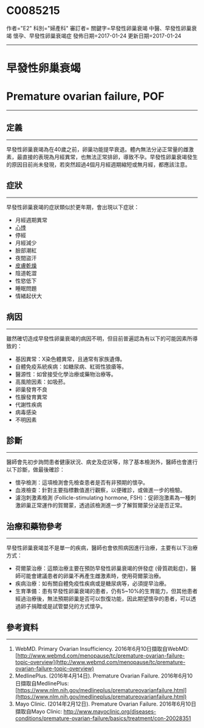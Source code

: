 # C0085215
作者="E2"
科別="婦產科"
審訂者=
關鍵字=早發性卵巢衰竭 中醫、早發性卵巢衰竭 懷孕、早發性卵巢衰竭症
發佈日期=2017-01-24
更新日期=2017-01-24

----------
# 早發性卵巢衰竭 
# Premature ovarian failure, POF
----------
## 定義
----------

早發性卵巢衰竭為在40歲之前，卵巢功能提早衰退。體內無法分泌正常量的雌激素，最直接的表現為月經異常，也無法正常排卵，導致不孕。早發性卵巢衰竭發生的原因目前尚未發現，若突然超過4個月月經週期縮短或無月經，都應該注意。 

## 症狀
----------

早發性卵巢衰竭的症狀類似於更年期，會出現以下症狀：

- 月經週期異常
- [心悸](C0030252)
- 停經
- 月經減少
- 臉部潮紅
- 夜間盜汗
- [皮膚乾燥](C0151908)
- 陰道乾澀
- 性慾低下
- 睡眠問題
- 情緒起伏大 
## 病因
----------

雖然確切造成早發性卵巢衰竭的病因不明，但目前普遍認為有以下的可能因素所導致的：

- 基因異常：X染色體異常，且通常有家族遺傳。
- 自體免疫系統疾病：如糖尿病、紅斑性狼瘡等。
- 醫源性：如曾接受化學治療或藥物治療等。
- 高風險因素：如吸菸。
- 卵巢發育不良
- 性腺發育異常
- 代謝性疾病
- 病毒感染
- 不明因素  
## 診斷
----------

醫師會先初步詢問患者健康狀況、病史及症狀等，除了基本檢測外，醫師也會進行以下診斷，做最後確診：

- 懷孕檢測：這項檢測會先檢查患者是否有非預期的懷孕。
- 血液檢查：針對主要指標數值進行觀察，以便確診，或做進一步的檢驗。
- 濾泡刺激素檢測 (Follicle-stimulating hormone, FSH)：促卵泡激素為一種刺激卵巢正常運作的賀爾蒙，透過該檢測進一步了解賀爾蒙分泌是否正常。
## 治療和藥物參考
----------

早發性卵巢衰竭並不是單一的疾病，醫師也會依照病因進行治療，主要有以下治療方式：

- 荷爾蒙治療：這類治療主要在預防早發性卵巢衰竭的併發症 (骨質疏鬆症)，醫師可能會建議患者的卵巢不再產生雌激素時，使用荷爾蒙治療。
- 疾病治療：如有關自體免疫性疾病或是糖尿病等，必須提早治療。
- 生育準備：患有早發性卵巢衰竭的患者，仍有5~10%的生育能力，但其他患者經過治療後，無法預期卵巢是否可以恢復功能，因此期望懷孕的患者，可以透過卵子捐贈或是試管嬰兒的方式懷孕。
## 參考資料
----------
1. WebMD. Primary Ovarian Insufficiency. 2016年6月10日擷取自WebMD:
  [http://www.webmd.com/menopause/tc/premature-ovarian-failure-topic-overview](http://www.webmd.com/menopause/tc/premature-ovarian-failure-topic-overview)
2. MedlinePlus. (2016年4月14日). Premature Ovarian Failure. 2016年6月10日擷取自MedlinePlus:
  [https://www.nlm.nih.gov/medlineplus/prematureovarianfailure.html](https://www.nlm.nih.gov/medlineplus/prematureovarianfailure.html)
3. Mayo Clinic. (2014年2月12日). Premature Ovarian Failure. 2016年6月10日擷取自Mayo Clinic:
  http://www.mayoclinic.org/diseases-conditions/premature-ovarian-failure/basics/treatment/con-20028351

